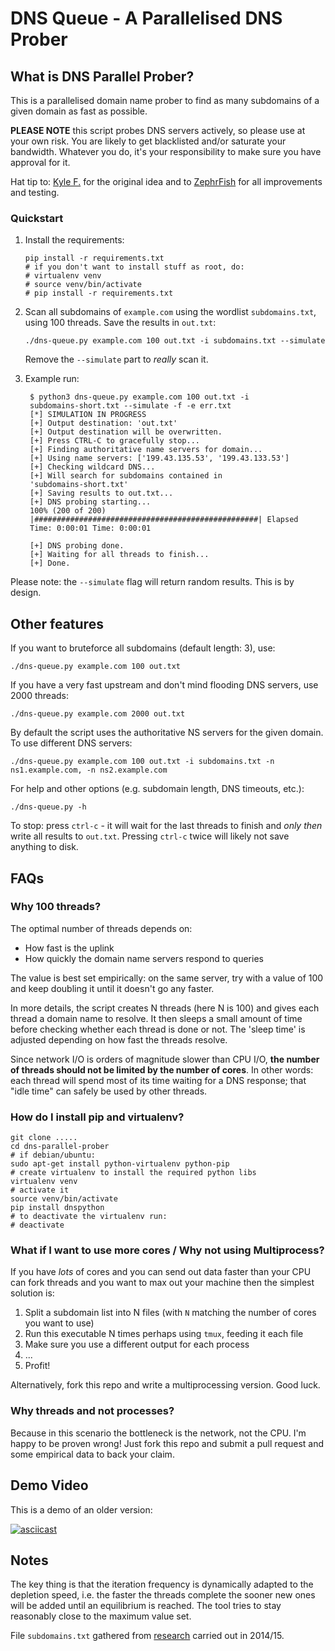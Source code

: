 DNS Queue - A Parallelised DNS Prober
=================================

## What is DNS Parallel Prober?
This is a parallelised domain name prober to find as many subdomains of
a given domain as fast as possible.

**PLEASE NOTE** this script probes DNS servers actively, so please use
at your own risk. You are likely to get blacklisted and/or saturate your
bandwidth. Whatever you do, it's your responsibility to make sure you
have approval for it.

Hat tip to: [Kyle F.](https://github.com/radman404) for the original
idea and to [ZephrFish](https://github.com/ZephrFish) for all
improvements and testing.

### Quickstart

 1. Install the requirements:

        pip install -r requirements.txt
        # if you don't want to install stuff as root, do:
        # virtualenv venv
        # source venv/bin/activate
        # pip install -r requirements.txt

 2. Scan all subdomains of `example.com` using the wordlist
    `subdomains.txt`, using 100 threads. Save the results in `out.txt`:

        ./dns-queue.py example.com 100 out.txt -i subdomains.txt --simulate

    Remove the `--simulate` part to *really* scan it.

 3. Example run:

         $ python3 dns-queue.py example.com 100 out.txt -i
         subdomains-short.txt --simulate -f -e err.txt
         [*] SIMULATION IN PROGRESS
         [+] Output destination: 'out.txt'
         [+] Output destination will be overwritten.
         [+] Press CTRL-C to gracefully stop...
         [+] Finding authoritative name servers for domain...
         [+] Using name servers: ['199.43.135.53', '199.43.133.53']
         [+] Checking wildcard DNS...
         [+] Will search for subdomains contained in
         'subdomains-short.txt'
         [+] Saving results to out.txt...
         [+] DNS probing starting...
         100% (200 of 200)
         |##################################################| Elapsed
         Time: 0:00:01 Time: 0:00:01

         [+] DNS probing done.
         [+] Waiting for all threads to finish...
         [+] Done.


Please note: the `--simulate` flag will return random results. This is by design.


## Other features

If you want to bruteforce all subdomains (default length: 3), use:

    ./dns-queue.py example.com 100 out.txt

If you have a very fast upstream and don't mind flooding DNS servers, use 2000 threads:

    ./dns-queue.py example.com 2000 out.txt

By default the script uses the authoritative NS servers for the given
domain. To use different DNS servers:

    ./dns-queue.py example.com 100 out.txt -i subdomains.txt -n ns1.example.com, -n ns2.example.com

For help and other options (e.g. subdomain length, DNS timeouts, etc.):

    ./dns-queue.py -h

To stop: press `ctrl-c` - it will wait for the last threads to finish
and *only then* write all results to `out.txt`. Pressing `ctrl-c` twice
will likely not save anything to disk.


## FAQs

### Why 100 threads?

The optimal number of threads depends on:

 * How fast is the uplink
 * How quickly the domain name servers respond to queries

The value is best set empirically: on the same server, try with a value
of 100 and keep doubling it until it doesn't go any faster.

In more details, the script creates N threads (here N is 100) and gives
each thread a domain name to resolve. It then sleeps a small amount of
time before checking whether each thread is done or not.  The 'sleep
time' is adjusted depending on how fast the threads resolve.

Since network I/O is orders of magnitude slower than CPU I/O, **the
number of threads should not be limited by the number of cores**. In
other words: each thread will spend most of its time waiting for a DNS
response; that "idle time" can safely be used by other threads.

### How do I install pip and virtualenv?

    git clone .....
    cd dns-parallel-prober
    # if debian/ubuntu:
    sudo apt-get install python-virtualenv python-pip
    # create virtualenv to install the required python libs
    virtualenv venv
    # activate it
    source venv/bin/activate
    pip install dnspython
    # to deactivate the virtualenv run:
    # deactivate

### What if I want to use more cores / Why not using Multiprocess?

If you have *lots* of cores and you can send out data faster than your CPU can fork threads and you want to max out your machine then the simplest solution is:

 1. Split a subdomain list into N files (with `N` matching the number of cores you want to use)
 2. Run this executable N times perhaps using `tmux`, feeding it each
    file
 3. Make sure you use a different output for each process
 4. ...
 5. Profit!

Alternatively, fork this repo and write a multiprocessing version. Good luck.

### Why threads and not processes?

Because in this scenario the bottleneck is the network, not the CPU. I'm happy to be proven wrong! Just fork this repo and submit a pull request and some empirical data to back your claim.

## Demo Video

This is a demo of an older version:

[![asciicast](https://asciinema.org/a/16teprhj9hykzrl8hmtyrte2k.png)](https://asciinema.org/a/16teprhj9hykzrl8hmtyrte2k)

## Notes

The key thing is that the iteration frequency is dynamically adapted to the depletion speed, i.e. the faster the threads complete the sooner new ones will be added until an equilibrium is reached. The tool tries to stay reasonably close to the maximum value set.

File `subdomains.txt` gathered from [research](http://haxpo.nl/haxpo2015ams/wp-content/uploads/sites/4/2015/04/D1-P.-Mason-K.-Flemming-A.-Gill-All-Your-Hostnames-Are-Belong-to-Us.pdf) carried out in 2014/15.

